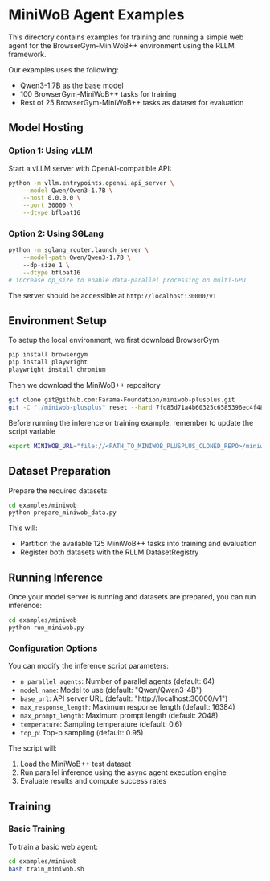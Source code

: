 # MiniWoB Agent Examples

This directory contains examples for training and running a simple web agent for the BrowserGym-MiniWoB++ environment using the RLLM framework. 

Our examples uses the following:
* Qwen3-1.7B as the base model
* 100 BrowserGym-MiniWoB++ tasks for training
* Rest of 25 BrowserGym-MiniWoB++ tasks as dataset for evaluation


## Model Hosting

### Option 1: Using vLLM

Start a vLLM server with OpenAI-compatible API:

```bash
python -m vllm.entrypoints.openai.api_server \
    --model Qwen/Qwen3-1.7B \
    --host 0.0.0.0 \
    --port 30000 \
    --dtype bfloat16 
```

### Option 2: Using SGLang

```bash
python -m sglang_router.launch_server \
    --model-path Qwen/Qwen3-1.7B \ 
    --dp-size 1 \
    --dtype bfloat16
# increase dp_size to enable data-parallel processing on multi-GPU 
```

The server should be accessible at `http://localhost:30000/v1`

## Environment Setup 

To setup the local environment, we first download BrowserGym

```bash
pip install browsergym
pip install playwright
playwright install chromium
```

Then we download the MiniWoB++ repository

```bash
git clone git@github.com:Farama-Foundation/miniwob-plusplus.git
git -C "./miniwob-plusplus" reset --hard 7fd85d71a4b60325c6585396ec4f48377d049838
```

Before running the inference or training example, remember to update the script variable

```bash
export MINIWOB_URL="file://<PATH_TO_MINIWOB_PLUSPLUS_CLONED_REPO>/miniwob/html/miniwob/"
```

## Dataset Preparation

Prepare the required datasets:

```bash
cd examples/miniwob
python prepare_miniwob_data.py
```

This will:
- Partition the available 125 MiniWoB++ tasks into training and evaluation
- Register both datasets with the RLLM DatasetRegistry

## Running Inference

Once your model server is running and datasets are prepared, you can run inference:

```bash
cd examples/miniwob
python run_miniwob.py
```

### Configuration Options

You can modify the inference script parameters:

- `n_parallel_agents`: Number of parallel agents (default: 64)
- `model_name`: Model to use (default: "Qwen/Qwen3-4B")
- `base_url`: API server URL (default: "http://localhost:30000/v1")
- `max_response_length`: Maximum response length (default: 16384)
- `max_prompt_length`: Maximum prompt length (default: 2048)
- `temperature`: Sampling temperature (default: 0.6)
- `top_p`: Top-p sampling (default: 0.95)

The script will:
1. Load the MiniWoB++ test dataset
2. Run parallel inference using the async agent execution engine
3. Evaluate results and compute success rates

## Training

### Basic Training

To train a basic web agent:

```bash
cd examples/miniwob
bash train_miniwob.sh
```